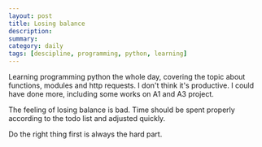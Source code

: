 ```yaml
---
layout: post
title: Losing balance
description: 
summary: 
category: daily 
tags: [descipline, programming, python, learning]
---
```

Learning programming python the whole day, covering the topic about functions, modules and http requests. I don't think it's productive. I could have done more, including some works on A1 and A3 project. 

The feeling of losing balance is bad. Time should be spent properly according to the todo list and adjusted quickly. 

Do the right thing first is always the hard part. 